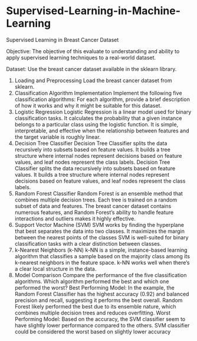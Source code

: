 # Supervised-Learning-in-Machine-Learning
Supervised Learning in Breast Cancer Dataset

Objective:
The objective of this evaluate to understanding and ability to apply supervised learning techniques to a real-world dataset.

Dataset:
Use the breast cancer dataset available in the sklearn library.
1. Loading and Preprocessing 
Load the breast cancer dataset from sklearn.
2. Classification Algorithm Implementation 
Implement the following five classification algorithms:
For each algorithm, provide a brief description of how it works and why it might be suitable for this dataset.
1. Logistic Regression
   Logistic Regression is a linear model used for binary classification tasks. It calculates the probability that a given instance belongs to a particular class using the logistic function.
    It is simple, interpretable, and effective when the relationship between features and the target variable is roughly linear.
2. Decision Tree Classifier
   Decision Tree Classifier splits the data recursively into subsets based on feature values. It builds a tree structure where internal nodes represent decisions based on feature values, and leaf nodes represent the class labels.
   Decision Tree Classifier splits the data recursively into subsets based on feature values. It builds a tree structure where internal nodes represent decisions based on feature values, and leaf nodes represent the class labels.
3. Random Forest Classifier
   Random Forest is an ensemble method that combines multiple decision trees. Each tree is trained on a random subset of data and features.
   The breast cancer dataset contains numerous features, and Random Forest’s ability to handle feature interactions and outliers makes it highly effective.
4. Support Vector Machine (SVM)
   SVM works by finding the hyperplane that best separates the data into two classes. It maximizes the margin between the nearest points of the classes
   SVM is well-suited for binary classification tasks with a clear distinction between classes.
5. k-Nearest Neighbors (k-NN)
   k-NN is a simple, instance-based learning algorithm that classifies a sample based on the majority class among its k-nearest neighbors in the feature space. 
   k-NN works well when there’s a clear local structure in the data. 
3. Model Comparison 
Compare the performance of the five classification algorithms.
Which algorithm performed the best and which one performed the worst?
Best Performing Model: In the example, the Random Forest Classifier has the highest accuracy (0.92) and balanced precision and recall, suggesting it performs the best overall.
Random Forest likely performed the best due to its ensemble nature, which combines multiple decision trees and reduces overfitting.
Worst Performing Model: Based on the  accuracy, the SVM classifier seem to have slightly lower performance compared to the others.
SVM classifier could be considered the worst based on slightly lower accuracy 

